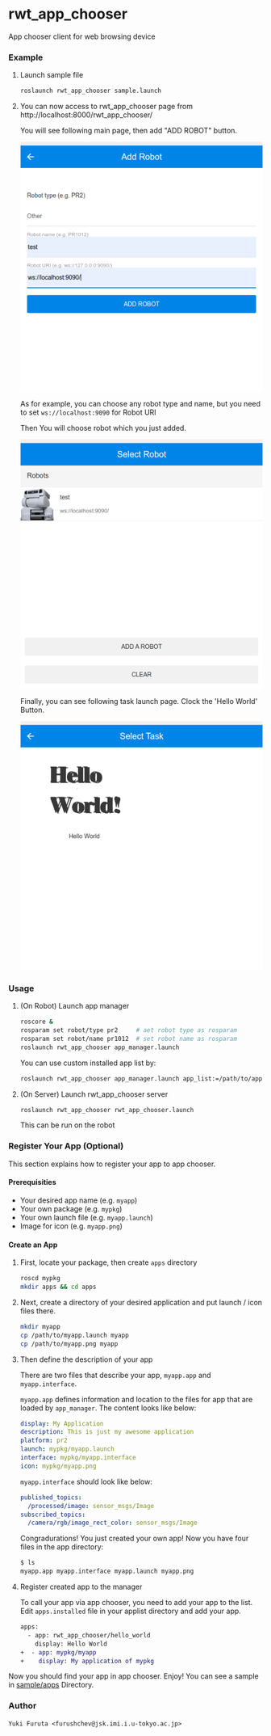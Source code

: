 rwt_app_chooser
===============

App chooser client for web browsing device

### Example

1. Launch sample file

    ```bash
    roslaunch rwt_app_chooser sample.launch
    ```

2. You can now access to rwt_app_chooser page from http://localhost:8000/rwt_app_chooser/

   You will see following main page, then add "ADD ROBOT" button.

   ![rwt_app_chooser_main.png](images/rwt_app_chooser_main.png "rwt_app_chooser_main.png")

   As for example, you can choose any robot type and name, but you need to set `ws://localhost:9090` for Robot URI

   Then You will choose robot which you just added.

   ![rwt_app_chooser_select.png](images/rwt_app_chooser_select.png "rwt_app_chooser_select.png")

   Finally, you can see following task launch page. Clock the 'Hello World' Button.

   ![rwt_app_chooser_task.png](images/rwt_app_chooser_task.png "rwt_app_chooser_task.png")


### Usage

1. (On Robot) Launch app manager

    ```bash
    roscore &
    rosparam set robot/type pr2     # aet robot type as rosparam
    rosparam set robot/name pr1012  # set robot name as rosparam
    roslaunch rwt_app_chooser app_manager.launch
    ```
    
    You can use custom installed app list by:
    
    ```bash
    roslaunch rwt_app_chooser app_manager.launch app_list:=/path/to/applist_dir
    ```

2. (On Server) Launch rwt_app_chooser server

    ```bash
    roslaunch rwt_app_chooser rwt_app_chooser.launch
    ```
    
    This can be run on the robot

### Register Your App (Optional)

This section explains how to register your app to app chooser.

#### Prerequisities

- Your desired app name (e.g. `myapp`)
- Your own package (e.g. `mypkg`)
- Your own launch file (e.g. `myapp.launch`)
- Image for icon (e.g. `myapp.png`)

#### Create an App

1. First, locate your package, then create `apps` directory

    ```bash
    roscd mypkg
    mkdir apps && cd apps
    ```

2. Next, create a directory of your desired application and put launch / icon files there.

    ```bash
    mkdir myapp
    cp /path/to/myapp.launch myapp
    cp /path/to/myapp.png myapp
    ```

3. Then define the description of your app

    There are two files that describe your app, `myapp.app` and `myapp.interface`.
    
    `myapp.app` defines information and location to the files for app that are loaded by `app_manager`.
    The content looks like below:

    ```yaml
    display: My Application
    description: This is just my awesome application
    platform: pr2
    launch: mypkg/myapp.launch
    interface: mypkg/myapp.interface
    icon: mypkg/myapp.png
    ```
    
    `myapp.interface` should look like below:
    
    ```yaml
    published_topics:
      /processed/image: sensor_msgs/Image
    subscribed_topics:
      /camera/rgb/image_rect_color: sensor_msgs/Image
    ```

    Congradurations! You just created your own app!
    Now you have four files in the app directory:
    
    ```bash
    $ ls
    myapp.app myapp.interface myapp.launch myapp.png
    ```

4. Register created app to the manager

    To call your app via app chooser, you need to add your app to the list.
    Edit `apps.installed` file in your applist directory and add your app.
    
    ```diff
    apps:
      - app: rwt_app_chooser/hello_world
        display: Hello World
    +  - app: mypkg/myapp
    +    display: My application of mypkg
    ```

Now you should find your app in app chooser. Enjoy!
You can see a sample in [sample/apps](https://github.com/tork-a/visualization_rwt/tree/kinetic-devel/rwt_app_chooser/sample/apps) Directory.

### Author

    Yuki Furuta <furushchev@jsk.imi.i.u-tokyo.ac.jp>
